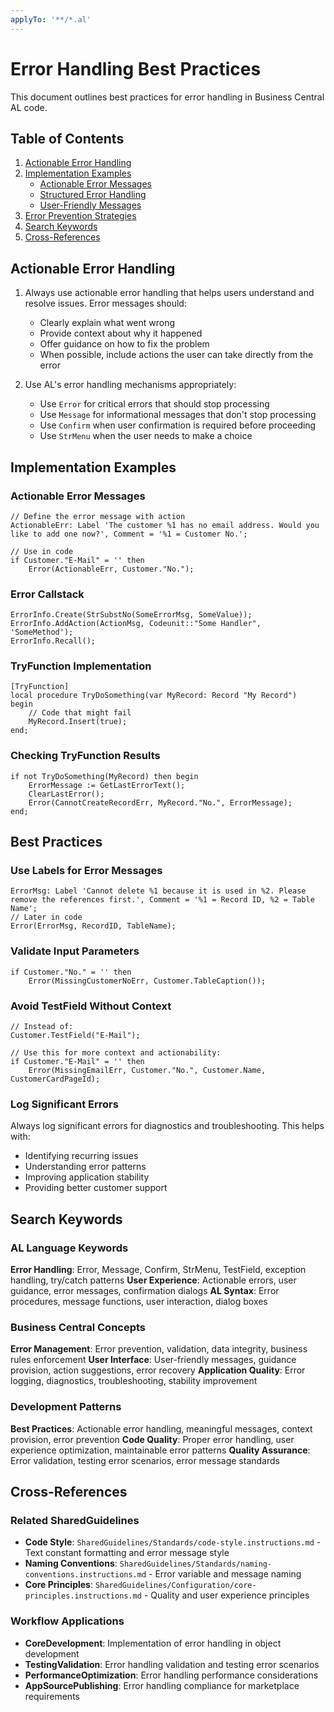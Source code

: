 ```yaml
---
applyTo: '**/*.al'
---
```

# Error Handling Best Practices

This document outlines best practices for error handling in Business Central AL code.

## Table of Contents

1. [Actionable Error Handling](#actionable-error-handling)
2. [Implementation Examples](#implementation-examples)
   - [Actionable Error Messages](#actionable-error-messages)
   - [Structured Error Handling](#structured-error-handling)
   - [User-Friendly Messages](#user-friendly-messages)
3. [Error Prevention Strategies](#error-prevention-strategies)
4. [Search Keywords](#search-keywords)
5. [Cross-References](#cross-references)

## Actionable Error Handling

1. Always use actionable error handling that helps users understand and resolve issues. Error messages should:
   - Clearly explain what went wrong
   - Provide context about why it happened
   - Offer guidance on how to fix the problem
   - When possible, include actions the user can take directly from the error

2. Use AL's error handling mechanisms appropriately:
   - Use `Error` for critical errors that should stop processing
   - Use `Message` for informational messages that don't stop processing
   - Use `Confirm` when user confirmation is required before proceeding
   - Use `StrMenu` when the user needs to make a choice

## Implementation Examples

### Actionable Error Messages

```al
// Define the error message with action
ActionableErr: Label 'The customer %1 has no email address. Would you like to add one now?', Comment = '%1 = Customer No.';

// Use in code
if Customer."E-Mail" = '' then
    Error(ActionableErr, Customer."No.");
```

### Error Callstack

```al
ErrorInfo.Create(StrSubstNo(SomeErrorMsg, SomeValue));
ErrorInfo.AddAction(ActionMsg, Codeunit::"Some Handler", 'SomeMethod');
ErrorInfo.Recall();
```

### TryFunction Implementation

```al
[TryFunction]
local procedure TryDoSomething(var MyRecord: Record "My Record")
begin
    // Code that might fail
    MyRecord.Insert(true);
end;
```

### Checking TryFunction Results

```al
if not TryDoSomething(MyRecord) then begin
    ErrorMessage := GetLastErrorText();
    ClearLastError();
    Error(CannotCreateRecordErr, MyRecord."No.", ErrorMessage);
end;
```

## Best Practices

### Use Labels for Error Messages

```al
ErrorMsg: Label 'Cannot delete %1 because it is used in %2. Please remove the references first.', Comment = '%1 = Record ID, %2 = Table Name';
// Later in code
Error(ErrorMsg, RecordID, TableName);
```

### Validate Input Parameters

```al
if Customer."No." = '' then
    Error(MissingCustomerNoErr, Customer.TableCaption());
```

### Avoid TestField Without Context

```al
// Instead of:
Customer.TestField("E-Mail");

// Use this for more context and actionability:
if Customer."E-Mail" = '' then
    Error(MissingEmailErr, Customer."No.", Customer.Name, CustomerCardPageId);
```

### Log Significant Errors

Always log significant errors for diagnostics and troubleshooting. This helps with:
- Identifying recurring issues
- Understanding error patterns
- Improving application stability
- Providing better customer support

## Search Keywords

### AL Language Keywords
**Error Handling**: Error, Message, Confirm, StrMenu, TestField, exception handling, try/catch patterns
**User Experience**: Actionable errors, user guidance, error messages, confirmation dialogs
**AL Syntax**: Error procedures, message functions, user interaction, dialog boxes

### Business Central Concepts
**Error Management**: Error prevention, validation, data integrity, business rules enforcement
**User Interface**: User-friendly messages, guidance provision, action suggestions, error recovery
**Application Quality**: Error logging, diagnostics, troubleshooting, stability improvement

### Development Patterns
**Best Practices**: Actionable error handling, meaningful messages, context provision, error prevention
**Code Quality**: Proper error handling, user experience optimization, maintainable error patterns
**Quality Assurance**: Error validation, testing error scenarios, error message standards

## Cross-References

### Related SharedGuidelines
- **Code Style**: `SharedGuidelines/Standards/code-style.instructions.md` - Text constant formatting and error message style
- **Naming Conventions**: `SharedGuidelines/Standards/naming-conventions.instructions.md` - Error variable and message naming
- **Core Principles**: `SharedGuidelines/Configuration/core-principles.instructions.md` - Quality and user experience principles

### Workflow Applications
- **CoreDevelopment**: Implementation of error handling in object development
- **TestingValidation**: Error handling validation and testing error scenarios
- **PerformanceOptimization**: Error handling performance considerations
- **AppSourcePublishing**: Error handling compliance for marketplace requirements
